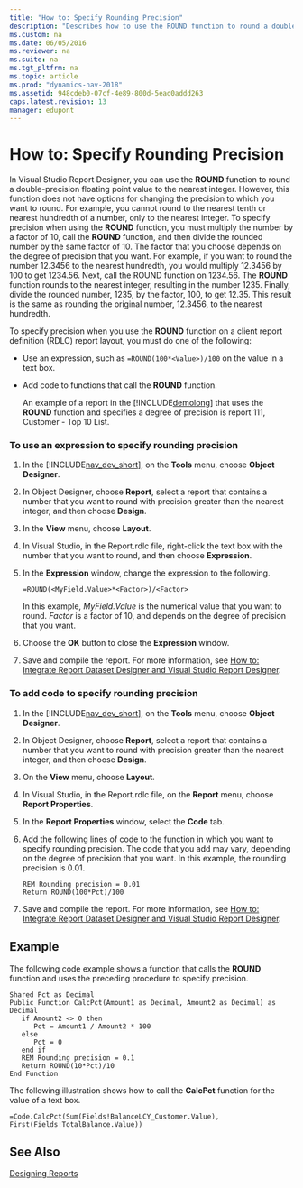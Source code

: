 ```yaml
---
title: "How to: Specify Rounding Precision"
description: "Describes how to use the ROUND function to round a double-precision floating point value to the nearest integer in Visual Studio Report Designer."
ms.custom: na
ms.date: 06/05/2016
ms.reviewer: na
ms.suite: na
ms.tgt_pltfrm: na
ms.topic: article
ms.prod: "dynamics-nav-2018"
ms.assetid: 948cdeb0-07cf-4e89-800d-5ead0addd263
caps.latest.revision: 13
manager: edupont
---
```

# How to: Specify Rounding Precision
In Visual Studio Report Designer, you can use the **ROUND** function to round a double-precision floating point value to the nearest integer. However, this function does not have options for changing the precision to which you want to round. For example, you cannot round to the nearest tenth or nearest hundredth of a number, only to the nearest integer. To specify precision when using the **ROUND** function, you must multiply the number by a factor of 10, call the **ROUND** function, and then divide the rounded number by the same factor of 10. The factor that you choose depends on the degree of precision that you want. For example, if you want to round the number 12.3456 to the nearest hundredth, you would multiply 12.3456 by 100 to get 1234.56. Next, call the ROUND function on 1234.56. The **ROUND** function rounds to the nearest integer, resulting in the number 1235. Finally, divide the rounded number, 1235, by the factor, 100, to get 12.35. This result is the same as rounding the original number, 12.3456, to the nearest hundredth.  
  
 To specify precision when you use the **ROUND** function on a client report definition \(RDLC\) report layout, you must do one of the following:  
  
- Use an expression, such as `=ROUND(100*<Value>)/100` on the value in a text box.  
  
- Add code to functions that call the **ROUND** function.  
  
  An example of a report in the [!INCLUDE[demolong](includes/demolong_md.md)] that uses the **ROUND** function and specifies a degree of precision is report 111, Customer - Top 10 List.  
  
### To use an expression to specify rounding precision  
  
1.  In the [!INCLUDE[nav_dev_short](includes/nav_dev_short_md.md)], on the **Tools** menu, choose **Object Designer**.  
  
2.  In Object Designer, choose **Report**, select a report that contains a number that you want to round with precision greater than the nearest integer, and then choose **Design**.  
  
3.  In the **View** menu, choose **Layout**.  
  
4.  In Visual Studio, in the Report.rdlc file, right-click the text box with the number that you want to round, and then choose **Expression**.  
  
5.  In the **Expression** window, change the expression to the following.  
  
    ```  
    =ROUND(<MyField.Value>*<Factor>)/<Factor>  
    ```  
  
     In this example, *MyField.Value* is the numerical value that you want to round. *Factor* is a factor of 10, and depends on the degree of precision that you want.  
  
6.  Choose the **OK** button to close the **Expression** window.  
  
7.  Save and compile the report. For more information, see [How to: Integrate Report Dataset Designer and Visual Studio Report Designer](How-to--Integrate-Report-Dataset-Designer-and-Visual-Studio-Report-Designer.md).  
  
### To add code to specify rounding precision  
  
1.  In the [!INCLUDE[nav_dev_short](includes/nav_dev_short_md.md)], on the **Tools** menu, choose **Object Designer**.  
  
2.  In Object Designer, choose **Report**, select a report that contains a number that you want to round with precision greater than the nearest integer, and then choose **Design**.  
  
3.  On the **View** menu, choose **Layout**.  
  
4.  In Visual Studio, in the Report.rdlc file, on the **Report** menu, choose **Report Properties**.  
  
5.  In the **Report Properties** window, select the **Code** tab.  
  
6.  Add the following lines of code to the function in which you want to specify rounding precision. The code that you add may vary, depending on the degree of precision that you want. In this example, the rounding precision is 0.01.  
  
    ```  
    REM Rounding precision = 0.01  
    Return ROUND(100*Pct)/100  
    ```  
  
7.  Save and compile the report. For more information, see [How to: Integrate Report Dataset Designer and Visual Studio Report Designer](How-to--Integrate-Report-Dataset-Designer-and-Visual-Studio-Report-Designer.md).  
  
## Example  
 The following code example shows a function that calls the **ROUND** function and uses the preceding procedure to specify precision.  
  
```  
Shared Pct as Decimal  
Public Function CalcPct(Amount1 as Decimal, Amount2 as Decimal) as Decimal   
   if Amount2 <> 0 then  
      Pct = Amount1 / Amount2 * 100  
   else  
      Pct = 0  
   end if  
   REM Rounding precision = 0.1  
   Return ROUND(10*Pct)/10  
End Function  
```  
  
 The following illustration shows how to call the **CalcPct** function for the value of a text box.  
  
```  
=Code.CalcPct(Sum(Fields!BalanceLCY_Customer.Value), First(Fields!TotalBalance.Value))  
```  
  
## See Also  
 [Designing Reports](Designing-Reports.md)